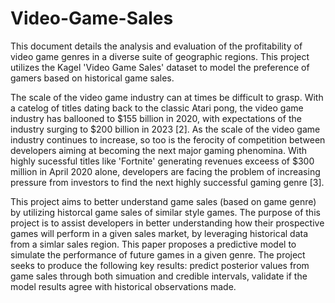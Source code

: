 # Video-Game-Sales

This document details the analysis and evaluation of the profitability of video game genres in a diverse suite of geographic regions. This project utilizes the Kagel 'Video Game Sales' dataset to model the preference of gamers based on historical game sales.

The scale of the video game industry can at times be difficult to grasp. With a catelog of titles dating back to the classic Atari pong, the video game industry has ballooned to $155 billion in 2020, with expectations of the industry surging to \$200 billion in 2023 [2]. As the scale of the video game industry continues to increase, so too is the ferocity of competition between developers aiming at becoming the next major gaming phenomina. With highly sucessful titles like 'Fortnite' generating revenues exceess of $300 million in April 2020 alone, developers are facing the problem of increasing pressure from investors to find the next highly successful gaming genre [3].

This project aims to better understand game sales (based on game genre) by utilizing historcal game sales of similar style games. The purpose of this project is to assist developers in better understanding how their prospective games will perform in a given sales market, by leveraging historical data from a simlar sales region. This paper proposes a predictive model to simulate the performance of future games in a given genre. The project seeks to produce the following key results: predict posterior values from game sales through both simuation and credible intervals, validate if the model results agree with historical observations made.
